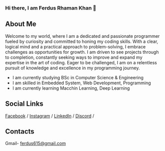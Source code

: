 ### Hi there, I am Ferdus Rhaman Khan 👋

## About Me

Welcome to my world, where I am a dedicated and passionate programmer fueled by curiosity and committed to honing my coding skills. With a clear, logical mind and a practical approach to problem-solving, I embrace challenges as opportunities for growth. I am driven to see projects through to completion, constantly seeking ways to improve and expand my expertise in the art of coding. Eager to be challenged, I am on a relentless pursuit of knowledge and excellence in my programming journey.

* I am currently studying BSc in Computer Science & Engineering
* I am skilled in Embedded System, Web Development, Programming
* I am currently learning Macchin Learning, Deep Learning

## Social Links
[Facebook](https://www.facebook.com/ferdus.rhaman.581/) / [Instagram](https://www.instagram.com/ferdus615/) / [LinkedIn](https://www.linkedin.com/in/ferdus-khan-80b1b3146/) / [Discord](https://discord.com/channels/@me) /

## Contacts
Gmail- ferdus615@gmail.com
<!--
**Ferdus615/Ferdus615** is a ✨ _special_ ✨ repository because its `README.md` (this file) appears on your GitHub profile.

Here are some ideas to get you started:

- 🔭 I’m currently working on ...
- 🌱 I’m currently learning ...
- 👯 I’m looking to collaborate on ...
- 🤔 I’m looking for help with ...
- 💬 Ask me about ...
- 📫 How to reach me: ...
- 😄 Pronouns: ...
- ⚡ Fun fact: ...
-->
